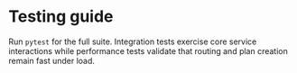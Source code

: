 # Testing guide

Run `pytest` for the full suite. Integration tests exercise core service interactions while performance tests validate that routing and plan creation remain fast under load.
